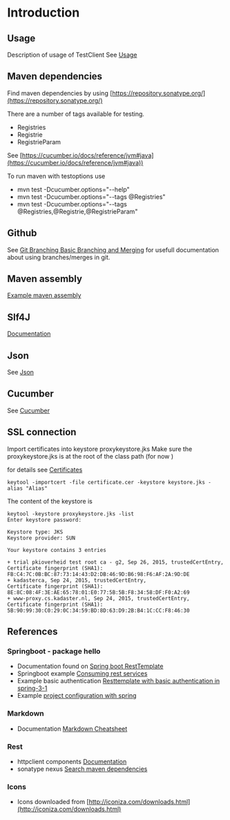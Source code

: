 # Introduction

## Usage
Description of usage of TestClient
See [Usage](Usage.md)
## Maven dependencies
Find maven dependencies by using [https://repository.sonatype.org/](https://repository.sonatype.org/)

There are a number of tags available for testing.
- Registries
- Registrie
- RegistrieParam

See [https://cucumber.io/docs/reference/jvm#java](https://cucumber.io/docs/reference/jvm#java))

To run maven with testoptions use

- mvn test -Dcucumber.options="--help"
- mvn test -Dcucumber.options="--tags @Registries"
- mvn test -Dcucumber.options="--tags @Registries,@Registrie,@RegistrieParam"

## Github
See [Git Branching Basic Branching and Merging](https://git-scm.com/book/en/v2/Git-Branching-Basic-Branching-and-Merging)
for usefull documentation about using branches/merges in git.

## Maven assembly
[Example maven assembly](http://www.mkyong.com/maven/create-a-fat-jar-file-maven-assembly-plugin/)

## Slf4J
[Documentation](http://www.slf4j.org/manual.html)

## Json
See [Json](http://www.mkyong.com/java/how-to-enable-pretty-print-json-output-jackson/)

## Cucumber
See [Cucumber](Cucumber.md)

## SSL connection
Import certificates into keystore proxykeystore.jks
Make sure the proxykeystore.jks is at the root of the class path (for now )

for details see [Certificates](Certificates.md)
```
keytool -importcert -file certificate.cer -keystore keystore.jks -alias "Alias"
```
The content of the keystore is
```
keytool -keystore proxykeystore.jks -list
Enter keystore password:

Keystore type: JKS
Keystore provider: SUN

Your keystore contains 3 entries

+ trial pkioverheid test root ca - g2, Sep 26, 2015, trustedCertEntry,
Certificate fingerprint (SHA1): FB:C4:7C:0B:BC:87:73:14:43:D2:DB:46:9D:B6:98:F6:AF:2A:9D:DE
+ kadasterca, Sep 24, 2015, trustedCertEntry,
Certificate fingerprint (SHA1): 8E:8C:08:4F:3E:AE:65:78:01:E0:77:5B:5B:F8:34:58:DF:F0:A2:69
+ www-proxy.cs.kadaster.nl, Sep 24, 2015, trustedCertEntry,
Certificate fingerprint (SHA1): 5B:90:99:30:C0:29:0C:34:59:BD:8D:63:D9:2B:B4:1C:CC:F8:46:30

```


## References
### Springboot - package hello
+ Documentation found on [Spring boot RestTemplate](http://docs.spring.io/spring/docs/current/javadoc-api/index.html?org/springframework/web/client/RestTemplate.html)
+ Springboot example [Consuming rest services](https://spring.io/guides/gs/consuming-rest/)
+ Example basic authentication [Resttemplate with basic authentication in spring-3-1](http://www.baeldung.com/2012/04/16/how-to-use-resttemplate-with-basic-authentication-in-spring-3-1/)
+ Example [project configuration with spring](http://www.baeldung.com/2012/03/12/project-configuration-with-spring/)

### Markdown
+ Documentation [Markdown Cheatsheet](https://github.com/adam-p/markdown-here/wiki/Markdown-Cheatsheet)

### Rest
+ httpclient components [Documentation](https://hc.apache.org/)
+ sonatype nexus [Search maven dependencies](https://repository.sonatype.org/)

### Icons
+ Icons downloaded from [http://iconiza.com/downloads.html](http://iconiza.com/downloads.html)
